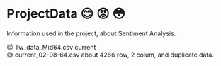# ProjectData :blush: :rage: :flushed:
Information used in the project, about Sentiment Analysis.

:smiling_imp: Tw_data_Mid64.csv       current    
:sweat_smile: current_02-08-64.csv    about 4266 row, 2 colum, and duplicate data.   
